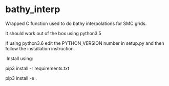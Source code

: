 # bathy_interp

Wrapped C function used to do bathy interpolations for SMC grids.

It should work out of the box using python3.5

If using python3.6 edit the PYTHON_VERSION number in setup.py and then follow the installation instruction.

​
Install using:

  pip3 install -r requirements.txt
  
  pip3 install -e .